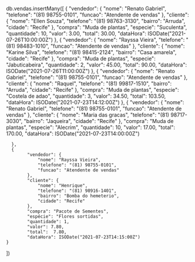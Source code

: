 db.vendas.insertMany([
    {
            "vendedor": {
                        "nome": "Renato Gabriel",
                        "telefone": "(81) 98755-0101",
                        "funcao": "Atendente de vendas" 
            },
            "cliente": {
                        "nome": "Ellen Souza",
                        "telefone": "(81) 98763-3130",
                        "bairro": "Arruda",
                        "cidade": "Recife"
            }, 
            "compra": "Muda de plantas",
            "especie": "Suculenta",
            "quantidade": 10,
            "valor":  3.00,
            "total":  30.00,
            "dataHora": ISODate("2021-07-26T10:00:00Z")
    },
    {
            "vendedor": {
                        "nome": "Rayssa Vieira",
                        "telefone": "(81) 98483-1010",
                        "funcao": "Atendente de vendas" 
            },
            "cliente": {
                    "nome": "Karine Silva",
                    "telefone": "(81) 98415-2124",
                    "bairro": "Casa amarela",
                    "cidade": "Recife"
            }, 
            "compra": "Muda de plantas",
            "especie": "Jabuticabeira",
            "quantidade": 2,
            "valor":  45.00,
            "total": 90.00,
            "dataHora": ISODate("2021-07-26T11:00:00Z")
    },
    {
            "vendedor": {
                    "nome": "Renato Gabriel",
                    "telefone": "(81) 98755-0101",
                    "funcao": "Atendente de vendas" 
            },
            "cliente": {
                    "nome": "Raquel",
                    "telefone": "(81) 99817-1510",
                    "bairro": "Arruda",
                    "cidade": "Recife"
            }, 
            "compra": "Muda de plantas",
            "especie": "Costela de adao",
            "quantidade": 3,
            "valor":  34.50,
            "total":  103.50,
            "dataHora": ISODate("2021-07-23T14:12:00Z")
    },
    {
        "vendedor": {
                    "nome": "Renato Gabriel",
                    "telefone": "(81) 98755-0101",
                    "funcao": "Atendente de vendas" 
        },
            "cliente": {
                "nome": "Maria das gracas",
                "telefone": "(81) 98717-3030",
                "bairro": "Jaqueira",
                "cidade": "Recife"
            }, 
            "compra": "Muda de plantas",
            "especie": "Alecrim",
            "quantidade": 10,
            "valor":  17.00,
            "total": 170.00,
            "dataHora": ISODate("2021-07-23T14:00:00Z")

      },
      {
            "vendedor": {
                "nome": "Rayssa Vieira",
                "telefone": "(81) 98755-0101",
                "funcao": "Atendente de vendas" 
            },
            "cliente": {
                "nome": "Henrique",
                "telefone": "(81) 98916-1401",
                "bairro": "Bomba do hemeterio",
                "cidade": "Recife"
            }, 
            "compra": "Pacote de Sementes",
            "espécie": "Flores sortidas",
            "quantidade": 1,
            "valor": 7.80,
            "total":  7.80,
            "dataHora": ISODate("2021-07-23T14:15:00Z")
    }
])